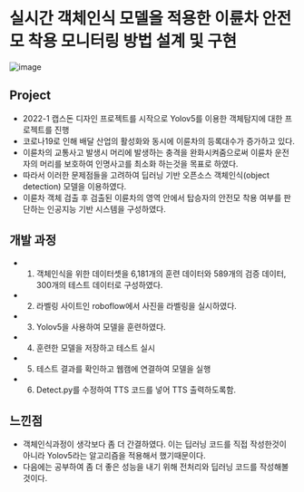 # 실시간 객체인식 모델을 적용한 이륜차 안전모 착용 모니터링 방법 설계 및 구현 
![image](https://user-images.githubusercontent.com/63223796/192541901-a3e9b2f0-51da-4be7-b1c6-2938bb61c923.png)


## Project
- 2022-1 캡스돈 디자인 프로젝트를 시작으로 Yolov5를 이용한 객체탐지에 대한 프로젝트를 진행
- 코로나19로 인해 배달 산업의 활성화와 동시에 이륜차의 등록대수가 증가하고 있다.
- 이륜차의 교통사고 발생시 머리에 발생하는 충격을 완화시켜줌으로써 이륜차 운전자의 머리를 보호하여 인명사고를 최소화 하는것을 목표로 하였다.
- 따라서 이러한 문제점들을 고려하여 딥러닝 기반 오픈소스 객체인식(object detection) 모델을 이용하였다.
- 이륜차 객체 검출 후 검출된 이륜차의 영역 안에서 탑승자의 안전모 착용 여부를 판단하는 인공지능 기반 시스템을 구성하였다.

## 개발 과정
- 1. 객체인식을 위한 데이터셋을 6,181개의 훈련 데이터와 589개의 검증 데이터, 300개의 테스트 데이터로 구성하였다.
- 2. 라벨링 사이트인 roboflow에서 사진을 라벨링을 실시하였다.
- 3. Yolov5을 사용하여 모델을 훈련하였다.
- 4. 훈련한 모델을 저장하고 테스트 실시
- 5. 테스트 결과를 확인하고 웹캠에 연결하여 모델을 실행
- 6. Detect.py를 수정하여 TTS 코드를 넣어 TTS 출력하도록함.

## 느낀점
- 객체인식과정이 생각보다 좀 더 간결하였다. 이는 딥러닝 코드를 직접 작성한것이 아니라 Yolov5라는 알고리즘을 적용해서 했기때문이다.
- 다음에는 공부하여 좀 더 좋은 성능을 내기 위해 전처리와 딥러닝 코드를 작성해볼것이다.

